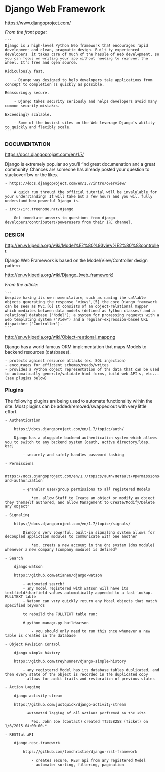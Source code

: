 Django Web Framework
======

https://www.djangoproject.com/

*From the front page:*

    ```
    Django is a high-level Python Web framework that encourages rapid development and clean, pragmatic design. Built by experienced developers, it takes care of much of the hassle of Web development, so you can focus on writing your app without needing to reinvent the wheel. It’s free and open source.

    Ridiculously fast.

        - Django was designed to help developers take applications from concept to completion as quickly as possible.

    Reassuringly secure.

        - Django takes security seriously and helps developers avoid many common security mistakes.

    Exceedingly scalable.

        - Some of the busiest sites on the Web leverage Django’s ability to quickly and flexibly scale.
    ```


### DOCUMENTATION

https://docs.djangoprojcet.com/en/1.7/

Django is extremely popular so you'll find great documenation and a great community. Chances are someone has already posted your question to stackoverflow or the likes.

    - https://docs.djangoproject.com/en/1.7/intro/overview/

        A quick run through the official tutorial will be invalulable for your understanding! It will take but a few hours and you will fully understand how powerful Django is.

    - irc://irc.freenode.net/django

        Get immediate answers to questions from django developers/contributers/powerusers from their IRC channel.


### DESIGN

http://en.wikipedia.org/wiki/Model%E2%80%93view%E2%80%93controller

Django Web Framework is based on the Model/View/Controller design pattern.


http://en.wikipedia.org/wiki/Django_(web_framework)

*From the article:*

	```
	Despite having its own nomenclature, such as naming the callable objects generating the response "views",[5] the core Django framework can be seen as MVC.[6] It consists of an object-relational mapper which mediates between data models (defined as Python classes) and a relational database ("Model"); a system for processing requests with a web templating system ("View") and a regular-expression-based URL dispatcher ("Controller").
	```

http://en.wikipedia.org/wiki/Object-relational_mapping

Django has a world famous ORM implementation that maps Models to backend resources (databases).

    - protects against resource attacks (ex. SQL injection)
    - encourages for efficient schemas/reads/writes
    - provides a Python object representation of the data that can be used to automatically generate/validate html forms, build web API's, etc... (see plugins below)


### Plugins

The following plugins are being used to automate functionality within the site. Most plugins can be added/removed/swapped out with very little effort.

    - Authentication

        https://docs.djangoproject.com/en/1.7/topics/auth/

        Django has a pluggable backend authentication system which allows you to switch to any backend system (oauth, active directory/ldap, etc)

            - securely and safely handles password hashing

    - Permissions

        https://docs.djangoproject.com/en/1.7/topics/auth/default/#permissions-and-authorization

            - granular user/group permissions to all registered Models

                *ex. allow Staff to Create an object or modify an object they themself authored, and allow Management to Create/Modify/Delete any object*

    - Signaling

        https://docs.djangoproject.com/en/1.7/topics/signals/

            Django's very powerful, built-in signaling system allows for decoupled appliction modules to communicate with one another.

                *ex. create a new account in the dns system (dns module) whenever a new company (company module) is defined*

    - Search

        django-watson

        https://github.com/etianen/django-watson

            - automated search!
            - any model registered with watson will have its textfield/charfield values automatically appended to a fast-lookup, FULLTEXT table
            - Watson can very quickly return any Model objects that match specified keywords

            to rebuild the FULLTEXT table run:

            # python manage.py buildwatson

                - you should only need to run this once whenever a new table is created in the database

    - Object Revision Control

        django-simple-history

        https://github.com/treyhunner/django-simple-history

            - any registered Model has its database tables duplicated, and then every state of the object is recorded in the duplicated copy
            - allows for audit trails and restoration of previous states

    - Action Logging

        django-activity-stream

        https://github.com/justquick/django-activity-stream

            - automated logging of all actions performed on the site

                *ex. John Doe (Contact) created TT3058258 (Ticket) on 1/6/2015 08:00:00.*

    - RESTful API

        django-rest-framework

            https://github.com/tomchristie/django-rest-framework

                - creates secure, REST api from any registered Model
                - automated sorting, filtering, pagination
